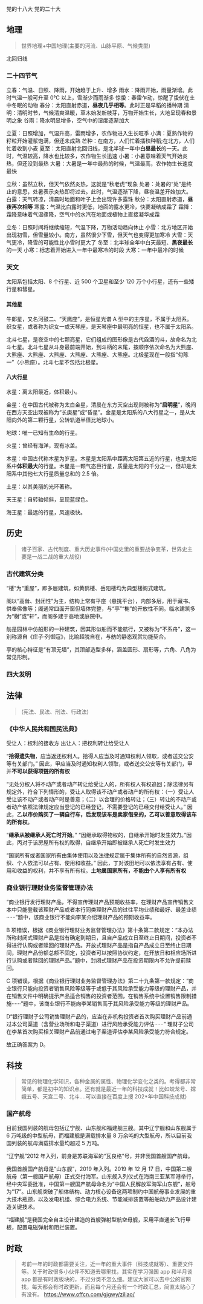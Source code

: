 党的十八大
党的二十大

## 地理

> 世界地理+中国地理(主要的河流、山脉平原、气候类型)

北回归线
### 二十四节气

立春：气温、日照、降雨，开始趋于上升、增多
雨水：降雨开始，雨量渐增。此时气温一般可升至 0℃ 以上，雪渐少而雨渐多
惊蛰：春雷乍动，惊醒了蛰伏在土中冬眠的动物
春分：太阳直射赤道，**昼夜几乎相等**。此时正是早稻的播种期
清明：清明时节，气候清爽温暖，草木始发新枝芽，万物开始生长，大地呈现春和景明之象
谷雨：降水明显增多，空气中的湿度逐渐加大

立夏：日照增加，气温升高，雷雨增多，农作物进入生长旺季
小满：夏熟作物的籽粒开始灌浆饱满，但还未成熟
芒种：在南方，人们忙着插秧种稻;在北方，人们忙着收割小麦
夏至：太阳直射北回归线，是北半球一年中**白昼最长**的一天。此时，气温较高，降水也比较多，农作物生长迅速
小暑：小暑意味着天气开始炎热，但还没到最热
大暑：大暑是一年中最热的时候，气温最高，农作物生长速度最快

立秋：虽然立秋，但天气依然炎热，这就是“秋老虎”现象
处暑：处暑的“处”是终止的意思，处暑表示炎热即将过去。此时，气温逐渐下降，昼夜温差开始加大。
白露：天气转凉，清晨时地面和叶子上会出现许多露珠
秋分：太阳直射赤道，**昼夜再次相等**
寒露：气温比白露时更低，地面的露水更冷，快要凝结成霜了
霜降：霜降意味着气温骤降，空气中的水汽在地面或植物上直接凝华成霜

立冬：日照时间将继续缩短，气温下降，万物活动趋向休止
小雪：北方地区开始出现初雪，但雪量较小。南方，虽然很少下雪，但天气也变得更加寒冷
大雪：天气更冷，降雪的可能性比小雪时更大了
冬至：北半球全年中白天最短、**黑夜最长**的一天
小寒：标志着开始进入一年中最寒冷的时段
大寒：一年中最冷的时候

### 天文

太阳系包括太阳、8 个行星、近 500 个卫星和至少 120 万个小行星，还有一些矮行星和彗星。

#### 其他星

牛郎星，又名河鼓二、“天鹰座”，是恒星光谱 A 型中的主序星，不属于太阳系。织女星，或者称为织女一或天琴座，是天琴座中最明亮的恒星，也不属于太阳系。

北斗七星，是夜空中的七颗亮星，它们组成的图形像是古代舀酒的斗，故命名为北斗七星。北斗七星从斗身最前端开始，到斗柄的末尾，按顺序依次命名为大熊座、大熊座、大熊座、大熊座、大熊座、大熊座、大熊座。北极星现在一般指“勾陈一”（小熊座）。北斗七星不包括北极星。

#### 八大行星

水星：离太阳最近，体积最小。

金星：在中国古代被称为太白金星，清晨在东方天空出现则被称为“**启明星**”，晚间在西方天空出现被称为“长庚星”或“昏星”。金星是太阳系的八大行星之一，是从太阳向外的第二颗行星，公转轨道半径比地球小。

地球：唯一已知有生命的行星。

火星：曾经有海洋，现有冰盖。

木星：中国古代称木星为岁星。木星是太阳系中距离太阳第五近的行星，也是太阳系中**体积最大**的行星。木星是一颗气态巨行星，质量是太阳的千分之一，但却是太阳系中其他七大行星质量总和的 2.5 倍。

土星：以其美丽的光环著称。

天王星：自转轴倾斜，呈现蓝绿色。

海王星：最远的行星，风速极快。

## 历史

> 诸子百家、古代制度、重大历史事件(中国史里的重要战争变革，世界史主要是一战二战的重大战役)

### 古代建筑分类

“楼”为“重屋”，即多层建筑，如黄鹤楼、岳阳楼均为典型楼阁式建筑。

阁以“高耸、封闭性”为主，结构上常有平座（悬挑平台），内部多层，用于藏书、供奉佛像等；阁通常四面开窗但墙体完整，与“亭”“榭”的开放性不同。临水建筑多为“榭”或“轩”，而阁多建于高地或庭院中。

舫是园林中仿船形的一种建筑，因其形似船而不能航行，又被称为“不系舟”，这一别称源自《庄子·列御寇》，比喻超脱自在，与舫的静态观赏功能契合。

亭的核心特征是“有顶无墙”，其顶部造型多样，涵盖圆形、扇形等，六角、八角为常见形制。
### 四大发明

## 法律

> (宪法、民法、刑法、行政法)

### 《中华人民共和国民法典》

受让人：权利的接收方
出让人：把权利转让给受让人

“**拾得遗失物**，应当返还权利人。拾得人应当及时通知权利人领取，或者送交公安等有关部门。” 因此，甲应当及时通知权利人领取，或者送交公安等有关部门，甲并**不可以获得项链的所有权**

“无处分权人将不动产或者动产转让给受让人的，所有权人有权追回；除法律另有规定外，符合下列情形的，受让人取得该不动产或者动产的所有权：（一）受让人受让该不动产或者动产时是善意；（二）以合理的价格转让；（三）转让的不动产或者动产依照法律规定应当登记的已经登记，不需要登记的已经交付给受让人。” 因此，乙**以市价购买了一辆自行车，后发现该车是卖家借来的，乙可以善意取得该车的所有权**。

“**继承从被继承人死亡时开始**。” “因继承取得物权的，自继承开始时发生效力。”因此，丙对于该房屋所有权的取得，自继承开始即被继承人死亡时发生效力

“国家所有或者国家所有由集体使用以及法律规定属于集体所有的自然资源，组织、个人依法可以占有、使用和收益。” 因此，丁对该田地可以依法享有占有、使用和收益的权利，并不享有所有权。**土地属国家所有，不能由个人享有所有权**

### 商业银行理财业务监督管理办法

“商业银行发行理财产品，不得宣传理财产品预期收益率，在理财产品宣传销售文本中只能登载该理财产品或者本行同类理财产品的过往平均业绩和最好、最差业绩······”题中，该商业银行不能向李某介绍理财产品的预期收益率。

B 项错误，根据《商业银行理财业务监督管理办法》第十条第二款规定：“本办法所称封闭式理财产品是指有确定到期日，且自产品成立日至终止日期间，投资者不得进行认购或者赎回的理财产品。开放式理财产品是指自产品成立日至终止日期间，理财产品份额总额不固定，投资者可以按照协议约定，在开放日和相应场所进行认购或者赎回的理财产品。”题中，封闭式理财产品在投资期限内不允许提前赎回。

C 项错误，根据《商业银行理财业务监督管理办法》第二十九条第一款规定：“商业银行只能向投资者销售风险等级等于或低于其风险承受能力等级的理财产品，并在销售文件中明确提示产品适合销售的投资者范围，在销售系统中设置销售限制措施······”题中，该商业银行不能向李某销售高于其风险承受能力等级的理财产品。

D“银行理财子公司销售理财产品的，应当在非机构投资者首次购买理财产品前通过本公司渠道（含营业场所和电子渠道）进行风险承受能力评估······” 理财子公司在李某首次购买相关理财产品前通过电子渠道评估李某风险承受能力符合规定。

故正确答案为 D。

## 科技

> 常见的物理化学知识，各种金属的属性、物理化学变化之类的。考得都非常简单，都是初中的知识点。还有就是最近一年的科技成就！比如蛟龙号、嫦娥五号、天宫二号、北斗....可以直接在百度上搜 202\*年中国科技成就)

### 国产航母

目前我国列装的航母包括辽宁舰、山东舰和福建舰三艘。其中辽宁舰和山东舰属于 6 万吨级的中型航母，而福建舰是满载排水量 8 万余吨的大型航母，所以目前我国列装的航母满载排水量均超过 5 万吨。

“辽宁舰”2012 年入列，前身是苏联海军的“瓦良格”号，并非我国首艘国产航母。

我国首艘国产航母是“山东舰”，2019 年入列。2019 年 12 月 17 日，中国第二艘航母（第一艘国产航母）正式交付海军。山东舰入列仪式在海南三亚某军港举行，经中央军委批准，中国第一艘国产航母命名为“中国人民解放军海军山东舰”，舷号为“17”。山东舰突破了船体结构、动力核心设备这两项制约中国航母事业发展的重大技术瓶颈，以及发电机组、综合电力系统、节能减排装置等船舶动力产品设计建造关键技术。

“福建舰”是我国完全自主设计建造的首艘弹射型航空母舰，采用平直通长飞行甲板，配置电磁弹射和阻拦装置。

## 时政

> 考前一年的时政都需要关注，近一年的重大事件（科技成就等）、重要文件等。关于时政很多小伙伴不知道去哪里找，其实在学习强国 app 和半月谈 app 都是有时政板块的，不过分类不怎么细。建议大家可以去中公的官网找，每天都会有时政更新，而且每个月还会有一个时政汇总，简直太贴心了有没有。
> https://www.offcn.com/gjgwy/ziliao/
